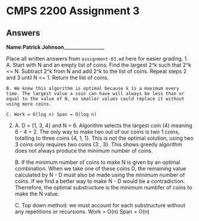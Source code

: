 # CMPS 2200 Assignment 3
## Answers

**Name:**____Patrick Johnson_____________________


Place all written answers from `assignment-03.md` here for easier grading.
1. 
    A. Start with N and an empty list of coins. Find the largest 2^k such that 2^k <= N. Subtract 2^k from N and add 2^k to the list of coins. Repeat steps 2 and 3 until N <= 1. Return the list of coins.

    B. We know this algorithm is optimal because k is a maximum every time. The largest value a coin can have will always be less than or equal to the value of N, no smaller values could replace it without using more coins.

    C. Work = O(log n) Span = O(log n)

2. 
    A. D = {1, 3, 4} and N = 6. Algorithm selects the largest coin (4) meaning 6 - 4 = 2. The only way to make two out of our coins is two 1 coins, totalling to three coins {4, 1, 1}. This is not the optimal solution, using two 3 coins only requires two coins {3 , 3}. This shows greedy algorithm does not always produce the minimum number of coins.

    B. If the minimum number of coins to make N is given by an optimal combination. When we take one of these coins D, the remaining value calculated by N - D must also be made using the minimum number of coins. If we find a better way to make N - D would be a contradiction. Therrefore, the optimal substructure is the minimum numbfer of coins to make the N value.

    C. Top down method: we must account for each substructure without any repetitions or recursions. Work = O(n) Span = O(n)
